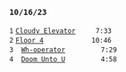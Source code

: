 ### `10/16/23`
`1` [`Cloudy Elevator`](cloudy-elevator.mp3)     `7:33`  
`2` [`Floor 4`](floor-4.mp3)          `10:46`  
`3` [`Wh-operator`](wh-operator.mp3)       `7:29`  
`4` [`Doom Unto U`](doom-unto-u.mp3)       `4:58`
